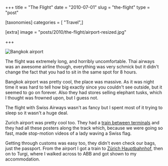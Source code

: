 +++
title = "The Flight"
date = "2010-07-01"
slug = "the-flight"
type = "post"

[taxonomies]
categories = [ "Travel",]

[extra]
image = "posts/2010/the-flight/airport-resized.jpg"

+++

![Bangkok airport](airport-resized.jpg)

The flight was extremely long, and horribly uncomfortable. Thai airways was an awesome airline though, everything was very schmick but it didn't change the fact that you had to sit in the same spot for 8 hours.

Bangkok airport was pretty cool, the place was massive. As it was night time it was hard to tell how big exactly since you couldn't see outside, but it seemed to go on forever. Also they had stores selling elephant tusks, which I thought was frowned upon, but I guess not.

The flight with Swiss Airways wasn't as fancy but I spent most of it trying to sleep so it wasn't a huge deal.

Zurich airport was pretty cool too. They had a [train between terminals](http://en.wikipedia.org/wiki/Skymetro) and they had all these posters along the track which, because we were going so fast, made stop-motion videos of a lady waving a Swiss flag.

Getting through customs was easy too, they didn't even check our bags, just the passport. From the airport I got a train to [Zürich Hauptbahnhof](http://en.wikipedia.org/wiki/Z%C3%BCrich_Hauptbahnhof), then on to Turgi, where I walked across to ABB and got shown to my accommodation.